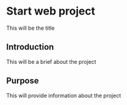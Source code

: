 # Start web project

This will be the title

## Introduction

This will be a brief about the project

## Purpose

This will provide information about the project